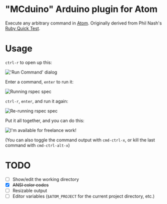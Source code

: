 # "MCduino" Arduino plugin for Atom

Execute any arbitrary command in [Atom](http://atom.io). Originally derived from Phil Nash's [Ruby Quick Test](https://github.com/philnash/ruby-quick-test).

# Usage
`ctrl-r` to open up this:

!['Run Command' dialog](https://raw.githubusercontent.com/kylewlacy/run-command/master/screenshots/run-command.gif)

Enter a command, `enter` to run it:

![Running `rspec spec`](https://raw.githubusercontent.com/kylewlacy/run-command/master/screenshots/run.gif)

`ctrl-r`, `enter`, and run it again:

![Re-running `rspec spec`](https://raw.githubusercontent.com/kylewlacy/run-command/master/screenshots/re-run.gif)

Put it all together, and you can do this:

![I'm available for freelance work!](https://raw.githubusercontent.com/kylewlacy/run-command/master/screenshots/tdd.gif)

(You can also toggle the command output with `cmd-ctrl-x`, or kill the last command with `cmd-ctrl-alt-x`)

# TODO
- [ ] Show/edit the working directory
- [x] ~~ANSI color codes~~
- [ ] Resizable output
- [ ] Editor variables (`$ATOM_PROJECT` for the current project directory, etc.)
